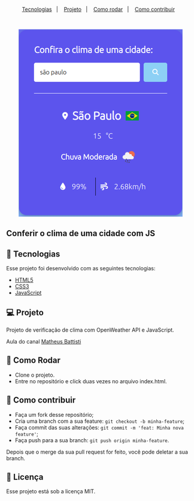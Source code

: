 <p align="center">
  <a href="#-tecnologias">Tecnologias</a>&nbsp;&nbsp;&nbsp;|&nbsp;&nbsp;&nbsp;
  <a href="#-projeto">Projeto</a>&nbsp;&nbsp;&nbsp;|&nbsp;&nbsp;&nbsp;
  <a href="#-como-rodar">Como rodar</a>&nbsp;&nbsp;&nbsp;|&nbsp;&nbsp;&nbsp;
  <a href="#-como-contribuir">Como contribuir</a>&nbsp;&nbsp;&nbsp;
  </p>

<br>

<p align="center">
  <img alt="clima" src=".github/image.png">
</p>

## Conferir o clima de uma cidade com JS

## 🚀 Tecnologias

Esse projeto foi desenvolvido com as seguintes tecnologias:

- [HTML5](https://developer.mozilla.org/pt-BR/docs/Web/HTML) 
- [CSS3](https://developer.mozilla.org/pt-BR/docs/Web/CSS)
- [JavaScript](https://developer.mozilla.org/pt-BR/docs/Web/JavaScript) 

## 💻 Projeto

Projeto de verificação de clima com OpenWeather API e JavaScript.

Aula do canal [Matheus Battisti](https://www.youtube.com/watch?v=VS8EBgPwsSU)

## 🚀 Como Rodar

- Clone o projeto.
- Entre no repositório e click duas vezes no arquivo index.html.

## 🤔 Como contribuir

- Faça um fork desse repositório;
- Cria uma branch com a sua feature: `git checkout -b minha-feature`;
- Faça commit das suas alterações: `git commit -m 'feat: Minha nova feature'`;
- Faça push para a sua branch: `git push origin minha-feature`.

Depois que o merge da sua pull request for feito, você pode deletar a sua branch.

## 📝 Licença

Esse projeto está sob a licença MIT.
